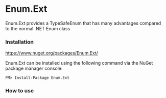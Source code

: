 # Enum.Ext

Enum.Ext provides a TypeSafeEnum that has many advantages compared to the normal .NET Enum class

### Installation 
https://www.nuget.org/packages/Enum.Ext/

Enum.Ext can be installed using the following command via the NuGet package manager console:

    PM> Install-Package Enum.Ext


### How to use
